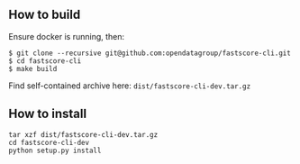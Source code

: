 ## How to build
Ensure docker is running, then:
```
$ git clone --recursive git@github.com:opendatagroup/fastscore-cli.git
$ cd fastscore-cli
$ make build
```

Find self-contained archive here: `dist/fastscore-cli-dev.tar.gz`

## How to install
```
tar xzf dist/fastscore-cli-dev.tar.gz
cd fastscore-cli-dev
python setup.py install
```
